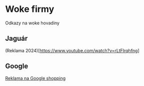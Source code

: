# Woke firmy

Odkazy na woke hovadiny

## Jaguár

(Reklama 2024)[https://www.youtube.com/watch?v=rLtFIrqhfng]

## Google

[Reklama na Google shopping](https://x.com/libsoftiktok/status/1866871738945974493)
